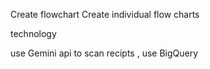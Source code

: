 Create flowchart 
Create individual flow charts 

technology

use Gemini api to scan recipts , use BigQuery 